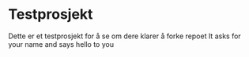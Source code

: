 # Testprosjekt
Dette er et testprosjekt for å se om dere klarer å forke repoet
It asks for your name and says hello to you
